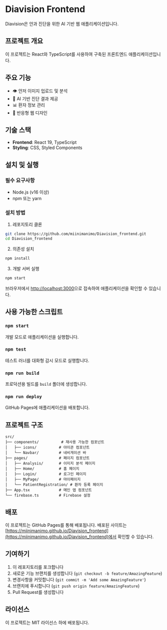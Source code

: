 # Diavision Frontend

Diavision은 안과 진단을 위한 AI 기반 웹 애플리케이션입니다.

## 프로젝트 개요

이 프로젝트는 React와 TypeScript를 사용하여 구축된 프론트엔드 애플리케이션입니다. 

## 주요 기능

- 👁️ 안저 이미지 업로드 및 분석
- 🤖 AI 기반 진단 결과 제공
- 📊 환자 정보 관리
- 📱 반응형 웹 디자인

## 기술 스택

- **Frontend**: React 19, TypeScript
- **Styling**: CSS, Styled Components


## 설치 및 실행

### 필수 요구사항
- Node.js (v16 이상)
- npm 또는 yarn

### 설치 방법

1. 레포지토리 클론
```bash
git clone https://github.com/miinimanimo/Diavision_frontend.git
cd Diavision_frontend
```

2. 의존성 설치
```bash
npm install
```

3. 개발 서버 실행
```bash
npm start
```

브라우저에서 [http://localhost:3000](http://localhost:3000)으로 접속하여 애플리케이션을 확인할 수 있습니다.

## 사용 가능한 스크립트

### `npm start`
개발 모드로 애플리케이션을 실행합니다.

### `npm test`
테스트 러너를 대화형 감시 모드로 실행합니다.

### `npm run build`
프로덕션용 빌드를 `build` 폴더에 생성합니다.

### `npm run deploy`
GitHub Pages에 애플리케이션을 배포합니다.

## 프로젝트 구조

```
src/
├── components/          # 재사용 가능한 컴포넌트
│   ├── icons/          # 아이콘 컴포넌트
│   └── Navbar/         # 네비게이션 바
├── pages/              # 페이지 컴포넌트
│   ├── Analysis/       # 이미지 분석 페이지
│   ├── Home/           # 홈 페이지
│   ├── Login/          # 로그인 페이지
│   ├── MyPage/         # 마이페이지
│   └── PatientRegistration/ # 환자 등록 페이지
├── App.tsx             # 메인 앱 컴포넌트
└── firebase.ts         # Firebase 설정
```

## 배포

이 프로젝트는 GitHub Pages를 통해 배포됩니다. 배포된 사이트는 [https://miinimanimo.github.io/Diavision_frontend](https://miinimanimo.github.io/Diavision_frontend)에서 확인할 수 있습니다.

## 기여하기

1. 이 레포지토리를 포크합니다
2. 새로운 기능 브랜치를 생성합니다 (`git checkout -b feature/AmazingFeature`)
3. 변경사항을 커밋합니다 (`git commit -m 'Add some AmazingFeature'`)
4. 브랜치에 푸시합니다 (`git push origin feature/AmazingFeature`)
5. Pull Request를 생성합니다

## 라이선스

이 프로젝트는 MIT 라이선스 하에 배포됩니다.
